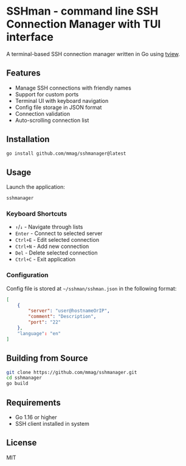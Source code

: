 # SSHman - command line SSH Connection Manager with TUI interface

A terminal-based SSH connection manager written in Go using [tview](https://github.com/rivo/tview).

## Features

- Manage SSH connections with friendly names
- Support for custom ports
- Terminal UI with keyboard navigation
- Config file storage in JSON format
- Connection validation
- Auto-scrolling connection list

## Installation

```bash
go install github.com/mmag/sshmanager@latest
```

## Usage

Launch the application:

```bash
sshmanager
```

### Keyboard Shortcuts

- `↑`/`↓` - Navigate through lists
- `Enter` - Connect to selected server
- `Ctrl+E` - Edit selected connection
- `Ctrl+N` - Add new connection
- `Del` - Delete selected connection
- `Ctrl+C` - Exit application

### Configuration

Config file is stored at `~/sshman/sshman.json` in the following format:

```json
[
    {
        "server": "user@hostnameOrIP",
        "comment": "Description",
        "port": "22"
    },
    "language": "en"
]
```

## Building from Source

```bash
git clone https://github.com/mmag/sshmanager.git
cd sshmanager
go build
```

## Requirements

- Go 1.16 or higher
- SSH client installed in system

## License

MIT
